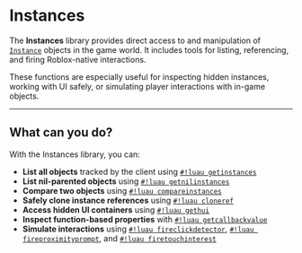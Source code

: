 # Instances

The **Instances** library provides direct access to and manipulation of [`Instance`](https://create.roblox.com/docs/reference/engine/classes/Instance) objects in the game world. It includes tools for listing, referencing, and firing Roblox-native interactions.

These functions are especially useful for inspecting hidden instances, working with UI safely, or simulating player interactions with in-game objects.

---

## What can you do?

With the Instances library, you can:

- **List all objects** tracked by the client using [`#!luau getinstances`](./getinstances.md)
- **List nil-parented objects** using [`#!luau getnilinstances`](./getnilinstances.md)
- **Compare two objects** using [`#!luau compareinstances`](./compareinstances.md)
- **Safely clone instance references** using [`#!luau cloneref`](./cloneref.md)
- **Access hidden UI containers** using [`#!luau gethui`](./gethui.md)
- **Inspect function-based properties** with [`#!luau getcallbackvalue`](./getcallbackvalue.md)
- **Simulate interactions** using [`#!luau fireclickdetector`](./fireclickdetector.md), [`#!luau fireproximityprompt`](./fireproximityprompt.md), and [`#!luau firetouchinterest`](./firetouchinterest.md)
